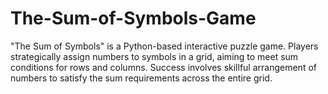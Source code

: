 # The-Sum-of-Symbols-Game
"The Sum of Symbols" is a Python-based interactive puzzle game. Players strategically assign numbers to symbols in a grid, aiming to meet sum conditions for rows and columns. Success involves skillful arrangement of numbers to satisfy the sum requirements across the entire grid.
